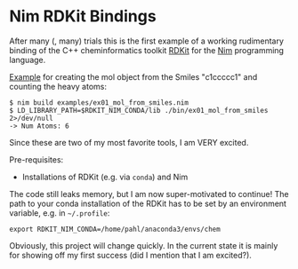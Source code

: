 # Nim RDKit Bindings

After many (, many) trials this is the first example of a working rudimentary binding of the C++ cheminformatics toolkit [RDKit](http://rdkit.org/) for the [Nim](https://nim-lang.org) programming language.


[Example](examples/ex01_mol_from_smiles.nim) for creating the mol object from the Smiles "c1ccccc1" and counting the heavy atoms:

    $ nim build examples/ex01_mol_from_smiles.nim 
    $ LD_LIBRARY_PATH=$RDKIT_NIM_CONDA/lib ./bin/ex01_mol_from_smiles 2>/dev/null
    -> Num Atoms: 6

Since these are two of my most favorite tools, I am VERY excited.

Pre-requisites:
* Installations of RDKit (e.g. via `conda`) and Nim


The code still leaks memory, but I am now super-motivated to continue!
The path to your conda installation of the RDKit has to be set by an environment variable, e.g. in `~/.profile`:

    export RDKIT_NIM_CONDA=/home/pahl/anaconda3/envs/chem

Obviously, this project will change quickly. In the current state it is mainly for showing off my first success (did I mention that I am excited?).
